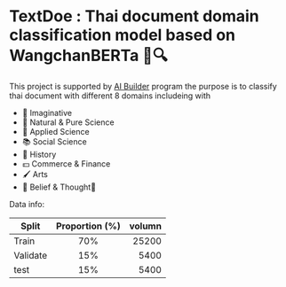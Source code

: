 # TextDoe : Thai document domain classification model  based on WangchanBERTa 📔🔍

This project is supported by [AI Builder](https://ai-builders.github.io/) program
the purpose is to classify  thai document with different 8 domains
includeing with
* 🔮 Imaginative  
* 🌱 Natural & Pure Science 
* 🔬 Applied Science 
* 📚 Social Science 
* 🔎 History 
* 💵 Commerce & Finance 
* 🖌️ Arts
* 🙏 Belief & Thought🏼 

Data info:

| Split    | Proportion (%) | volumn |
| ---------|:--------------:| ------:|
| Train    | 70%            | 25200  |
| Validate | 15%            | 5400   |
| test     | 15%            | 5400   |
